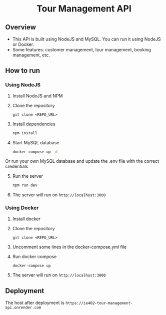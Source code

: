 # <center>Tour Management API</center>

## Overview

-   This API is built using NodeJS and MySQL. You can run it using NodeJS or Docker.
-   Some features: customer management, tour management, booking management, etc.

## How to run

### Using NodeJS

1. Install NodeJS and NPM
2. Clone the repository

    ```
    git clone <REPO_URL>
    ```

3. Install dependencies

    ```bash
    npm install
    ```

4. Start MySQL database

    ```bash
    docker-compose up -d
    ```

Or run your own MySQL database and update the .env file with the correct credentials

5. Run the server

    ```bash
    npm run dev
    ```

6. The server will run on `http://localhost:3000`

### Using Docker

1. Install docker
2. Clone the repository

    ```
    git clone <REPO_URL>
    ```

3. Uncomment some lines in the docker-compose.yml file
4. Run docker compose

    ```bash
    docker-compose up
    ```

5. The server will run on `http://localhost:3000`

## Deployment

The host after deployment is `https://ie402-tour-management-api.onrender.com`
